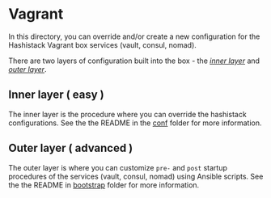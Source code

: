 # Vagrant 
In this directory, you can override and/or create a new configuration for the Hashistack Vagrant box services (vault, consul, nomad).

There are two layers of configuration built into the box - the [*inner layer*](#inner-layer--easy-) and [*outer layer*](#outer-layer--advanced-).

## Inner layer ( easy )
The inner layer is the procedure where you can override the hashistack configurations. 
See the the README in the [conf](conf) folder for more information.

## Outer layer ( advanced )
The outer layer is where you can customize `pre-` and `post` startup procedures of the services (vault, consul, nomad) using Ansible scripts.
See the the README in [bootstrap](bootstrap) folder for more information.
